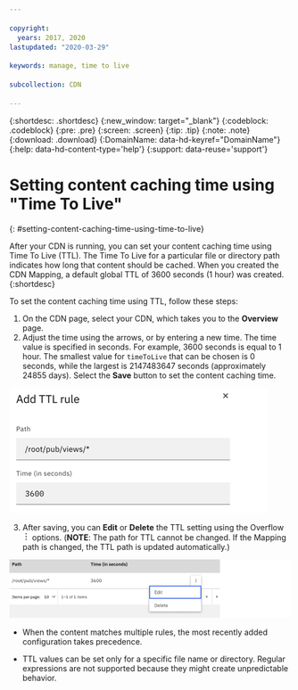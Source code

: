 ```yaml
---

copyright:
  years: 2017, 2020
lastupdated: "2020-03-29"

keywords: manage, time to live

subcollection: CDN

---
```


{:shortdesc: .shortdesc}
{:new_window: target="_blank"}
{:codeblock: .codeblock}
{:pre: .pre}
{:screen: .screen}
{:tip: .tip}
{:note: .note}
{:download: .download}
{:DomainName: data-hd-keyref="DomainName"}
{:help: data-hd-content-type='help'}
{:support: data-reuse='support'}

# Setting content caching time using "Time To Live"
{: #setting-content-caching-time-using-time-to-live}

After your CDN is running, you can set your content caching time using Time To Live (TTL). The Time To Live for a particular file or directory path indicates how long that content should be cached. When you created the CDN Mapping, a default global TTL of 3600 seconds (1 hour) was created.
{:shortdesc}

To set the content caching time using TTL, follow these steps:

1. On the CDN page, select your CDN, which takes you to the **Overview** page.
2. Adjust the time using the arrows, or by entering a new time. The time value is specified in seconds. For example, 3600 seconds is equal to 1 hour. The smallest value for `timeToLive` that can be chosen is 0 seconds, while the largest is 2147483647 seconds (approximately 24855 days). Select the **Save** button to set the content caching time.

  ![Adding ttl](images/adding-path.png)

3. After saving, you can **Edit** or **Delete** the TTL setting using the Overflow ![Overflow menu](images/overflow.png) options. (**NOTE**: The path for TTL cannot be changed. If the Mapping path is changed, the TTL path is updated automatically.)

  ![Edit or delete ttl](images/edit-delete-ttl-setting.png)

  * When the content matches multiple rules, the most recently added configuration takes precedence.

  * TTL values can be set only for a specific file name or directory. Regular expressions are not supported because they might create unpredictable behavior.
